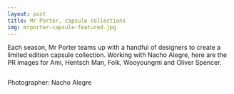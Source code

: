 ```yaml
---
layout: post
title: Mr Porter, capsule collections
img: mrporter-capsule-featured.jpg
---
```


Each season, Mr Porter teams up with a handful of designers to create a limited edition capsule collection. Working with Nacho Alegre, here are the PR images for Ami, Hentsch Man, Folk, Wooyoungmi and Oliver Spencer.

<div><img src="{{ site.baseurl }}/public/images/mrporter-capsule-ami1.jpg" alt=""></div>

<div><img src="{{ site.baseurl }}/public/images/mrporter-capsule-ami2.jpg" alt=""></div>

<div><img src="{{ site.baseurl }}/public/images/mrporter-capsule-ami3.jpg" alt=""></div>

<div><img src="{{ site.baseurl }}/public/images/mrporter-capsule-hentsch-man2.jpg" alt=""></div>

<div><img src="{{ site.baseurl }}/public/images/mrporter-capsule-hentsch-man1.jpg" alt=""></div>

Photographer: Nacho Alegre
